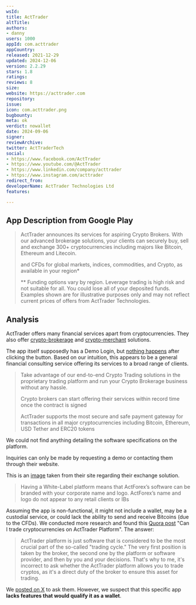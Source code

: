 ```yaml
---
wsId: 
title: ActTrader
altTitle: 
authors:
- danny
users: 1000
appId: com.acttrader
appCountry: 
released: 2021-12-29
updated: 2024-12-06
version: 2.2.29
stars: 1.8
ratings: 
reviews: 8
size: 
website: https://acttrader.com
repository: 
issue: 
icon: com.acttrader.png
bugbounty: 
meta: ok
verdict: nowallet
date: 2024-09-06
signer: 
reviewArchive: 
twitter: ActTraderTech
social:
- https://www.facebook.com/ActTrader
- https://www.youtube.com/@ActTrader
- https://www.linkedin.com/company/acttrader
- https://www.instagram.com/acttrader
redirect_from: 
developerName: ActTrader Technologies Ltd
features: 

---
```


## App Description from Google Play

> ActTrader announces its services for aspiring Crypto Brokers. With our advanced brokerage solutions, your clients can securely buy, sell and exchange 300+ cryptocurrencies including majors like Bitcoin, Ethereum and Litecoin.
>
> and CFDs for global markets, indices, commodities, and Crypto, as available in your region*
>
> ** Funding options vary by region. Leverage trading is high risk and not suitable for all. You could lose all of your deposited funds. Examples shown are for illustrative purposes only and may not reflect current prices of offers from ActTrader Technologies.

## Analysis 

ActTrader offers many financial services apart from cryptocurrencies. They also offer [crypto-brokerage](https://www.acttrader.com/crypto) and [crypto-merchant](https://www.acttrader.com/merchant-solution) solutions.

The app itself supposedly has a Demo Login, but [nothing happens](https://x.com/BitcoinWalletz/status/1831984963153256849) after clicking the button. Based on our intuition, this appears to be a general financial consulting service offering its services to a broad range of clients. 

> Take advantage of our end-to-end Crypto Trading solutions in the proprietary trading platform and run your Crypto Brokerage business without any hassle.
>
> Crypto brokers can start offering their services within record time once the contract is signed
>
> ActTrader supports the most secure and safe payment gateway for transactions in all major cryptocurrencies including Bitcoin, Ethereum, USD Tether and ERC20 tokens 

We could not find anything detailing the software specifications on the platform. 

Inquiries can only be made by requesting a demo or contacting them through their website.

This is an [image](https://www.acttrader.com/static/img/Crypto_Exchange.37dd090.jpg) taken from their site regarding their exchange solution.

> Having a White-Label platform means that ActForex’s software can be branded with your corporate name and logo. ActForex’s name and logo do not appear to any retail clients or IBs

Assuming the app is non-functional, it might not include a wallet, may be a custodial service, or could lack the ability to send and receive Bitcoins (due to the CFDs). We conducted more research and found this [Quora post](https://www.quora.com/Can-I-trade-cryptocurrencies-on-acttrader-platform) "Can I trade cryptocurrencies on ActTrader Platform". The answer: 

> ActTrader platform is just software that is considered to be the most crucial part of the so-called "trading cycle." The very first position is taken by the broker, the second one by the platform or software provider, and then by you and your decisions. That's why to me, it's incorrect to ask whether the ActTrader platform allows you to trade cryptos, as it's a direct duty of the broker to ensure this asset for trading.

We [posted on X](https://x.com/BitcoinWalletz/status/1831990916183425046) to ask them. However, we suspect that this specific app **lacks features that would qualify it as a wallet**.